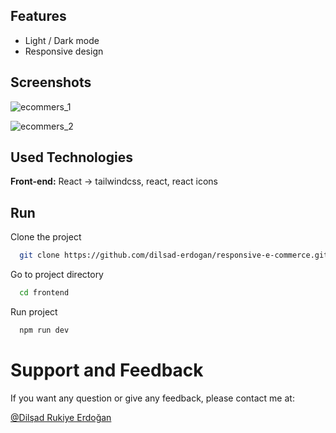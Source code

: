 ## Features
- Light / Dark mode
- Responsive design

## Screenshots
![ecommers_1](https://github.com/user-attachments/assets/19cbbd0b-81f4-4e7f-97fb-32eab8684824)

![ecommers_2](https://github.com/user-attachments/assets/e3a1275d-9c97-49e7-a9ac-9566e78294e6)

## Used Technologies
**Front-end:** React -> tailwindcss, react, react icons

## Run
Clone the project

```bash
  git clone https://github.com/dilsad-erdogan/responsive-e-commerce.git
```

Go to project directory

```bash
  cd frontend
```

Run project

```bash
  npm run dev
```

# Support and Feedback
If you want any question or give any feedback, please contact me at:

[@Dilşad Rukiye Erdoğan](https://www.linkedin.com/in/dilşad-erdoğan-089547221/)
